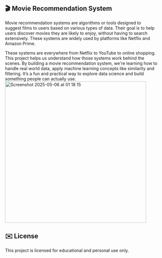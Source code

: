 🎬 Movie Recommendation System
------------------------------
Movie recommendation systems are algorithms or tools designed to suggest films to users based on various types of data. Their goal is to help users discover movies they are likely to enjoy, without having to search extensively. These systems are widely used by platforms like Netflix and Amazon Prime.

These systems are everywhere from Netflix to YouTube to online shopping. This project helps us understand how those systems work behind the scenes. By building a movie recommendation system, we're learning how to handle real world data, apply machine learning concepts like similarity and filtering. It’s a fun and practical way to explore data science and build something people can actually use.
<img width="465" alt="Screenshot 2025-05-06 at 01 18 15" src="https://github.com/user-attachments/assets/058dfa44-c373-4c24-9590-e47e47dc7335" />


✉️ License
----------
This project is licensed for educational and personal use only.


